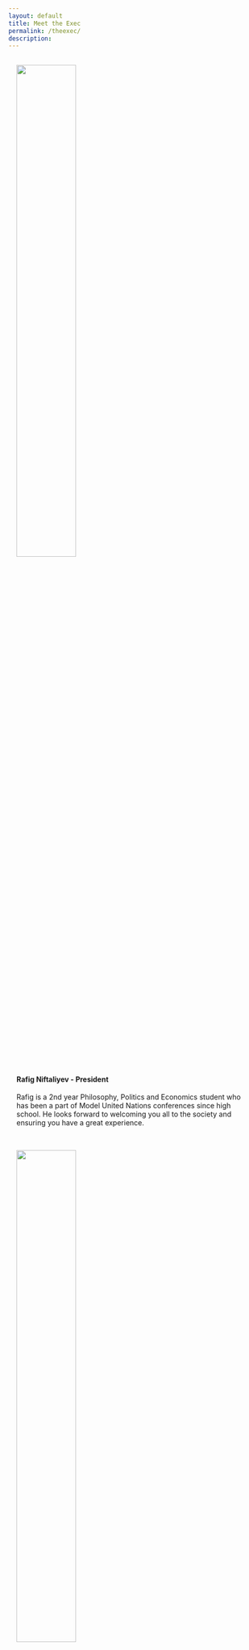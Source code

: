 ```yaml
---
layout: default
title: Meet the Exec
permalink: /theexec/
description:
---
```

<div class="grid-x">
  <div class="cell small-12 medium-4" style="padding:1rem;">
  <img src="{{ site.url }}/img/headshots/exec2022/50D2D261-20AE-4FC6-B39B-7EB51E1FA30C - Rafig Niftaliyev.png" style="width:50%;">
  </div>
  <div class="cell small-12 medium-8" style="padding:1rem;">
    <h4>Rafig Niftaliyev - President</h4>
   
    
Rafig is a 2nd year Philosophy, Politics and Economics student who has been a part of Model United Nations conferences since high school. He looks forward to welcoming you all to the society and ensuring you have a great experience.
    
    
  </div>
</div>

<div class="grid-x">
  <div class="cell small-12 medium-4" style="padding:1rem;">
  <img src="{{ site.url }}/img/headshots/exec2022/IMG_9176 - Tanaya Soni.jpeg" style="width:50%;">
  </div>
  <div class="cell small-12 medium-8" style="padding:1rem;">
    <h4>Tanaya Soni - Vice President</h4>
    
Tanaya is an enthusiast who loves knowing how the world connects through international relations and diplomacy. This is something that MUN has been successful in linking her with. Following these passions, she would like to work for the UN and make sure that her actions leave an impact on society to change it for the better. Apart from her interests in world politics, she enjoys listening to music from various artists and reading books. 
    
  </div>
</div>

<div class="grid-x">
  <div class="cell small-12 medium-4" style="padding:1rem;">
  <img src="{{ site.url }}/img/headshots/exec2022/Ruilang Qin photo 20220817 - Ruilang Qin.jpeg" style="width:50%;">
  </div>
  <div class="cell small-12 medium-8" style="padding:1rem;">
    <h4>Ruilang Qin - Treasurer</h4>
    
Ruilang is a second year Economics student, who is enthusiastic in politics and economics. He first engaged in model United Nations conferences during his A-levels, and has been a keen participant ever since. 
    
  </div>
</div>

<div class="grid-x">
  <div class="cell small-12 medium-4" style="padding:1rem;">
  <img src="{{ site.url }}/img/headshots/exec2022/IMG_20220410_155557 - Robert Sunnucks.jpg" style="width:50%;">  
  </div>
  <div class="cell small-12 medium-8" style="padding:1rem;">
    <h4>Rob Sunnucks - Training Officer</h4>
      
Rob has been doing MUN for 5 years now, and in his time at university, has ran many events for the UN Society - including Warmun 2021, MUN Training Sessions and several MUN Crisis events. He is also Deputy Secretary General for WARMUN 2022. Outside of MUN, he enjoys socialising, games and travelling. Rob is looking forward to the upcoming year to train the next generation of MUNers at Warwick. 
    
  </div>
</div>


<div class="grid-x">
  <div class="cell small-12 medium-4" style="padding:1rem;">
  <img src="{{ site.url }}/img/headshots/exec2022/274B9AAB-A696-4485-9A71-1C5E9A08F4CA - Chingiz Abidov.jpeg" style="width:50%;">
  </div>
  <div class="cell small-12 medium-8" style="padding:1rem;">
    <h4>Chingiz Abidov - Conference Manager</h4>
    
Chingiz is a enthusiast of modern day technology but he is also interested in politics. He enjoys debating about current issues and finding solutions to them! This year my goal is to organize WarMun with my team in the best possible way.
    
  </div>
</div>


<div class="grid-x">
  <div class="cell small-12 medium-4" style="padding:1rem;">
  <img src="{{ site.url }}/img/headshots/exec2022/Screenshot_20220308-174025 - Warwick UN.jpg" style="width:50%;">
  </div>
  <div class="cell small-12 medium-8" style="padding:1rem;">
    <h4>Annabel Duport - Publicity Officer</h4>
    Annabel is a PAIS & GSD student in her 3rd year. She is French and has interest in topics such as feminism, the climate crisis and development policies. She has a few years of experience as an MUN delegate and participated to conferences such as THIMUN and LIMUN.
  </div>
</div>


<div class="grid-x">
  <div class="cell small-12 medium-4" style="padding:1rem;">
  <img src="{{ site.url }}/img/headshots/exec2022/C1FAF750-BC0C-4E40-8247-3E7E975DC48F - Kenza oulammou.jpeg" style="width:50%;">
  </div>
  <div class="cell small-12 medium-8" style="padding:1rem;">
    <h4>Kenza Oulammou - Social and Welfare Officer</h4>
    Kenza is a politics and international studies student who has a deep interest in world politics and human rights. She joined MUN in order to pursue that interest and in the hope of making a contribution to the future of international relations. She hopes to one day work in the international security and conflict resolution domains.
  </div>
</div>


<div class="grid-x">
  <div class="cell small-12 medium-4" style="padding:1rem;">
  <img src="{{ site.url }}/img/logo/69561466_486355568615947_3271344909960871936_n.png" style="width:50%;">
  </div>
  <div class="cell small-12 medium-8" style="padding:1rem;">
    <h4>Alizeh Khan - Academic Officer</h4>
    
  </div>
</div>
